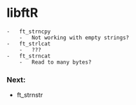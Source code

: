 
# libftR

	-	ft_strncpy
		-	Not working with empty strings?
	-	ft_strlcat
		-	???
	-	ft_strncat
		-	Read to many bytes?

### Next:
-	ft_strnstr
